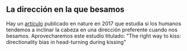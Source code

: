 ## La dirección en la que besamos

Hay un [artículo]([/guides/content/editing-an-existing-page](https://www.nature.com/articles/s41598-017-04942-9)) publicado en nature en 2017 que estudia
si los humanos tendemos a inclinar la cabeza en una dirección preferente cuando nos besamos. Aprovecharemos este estudio titulado: "The right way to kiss: directionality bias in head-turning during kissing"
